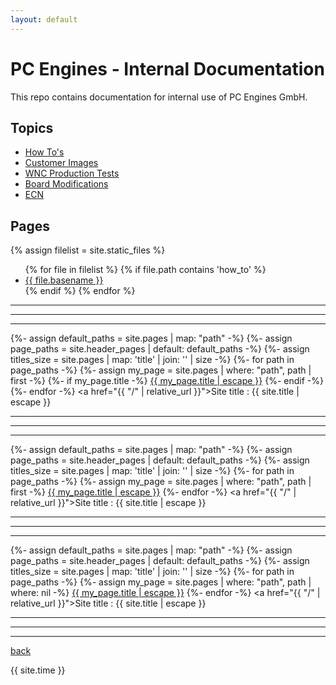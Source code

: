 ```yaml
---
layout: default
---
```

# PC Engines - Internal Documentation

This repo contains documentation for internal use of PC Engines GmbH.

## Topics

*   [How To's](./how_to/index.html)
*   [Customer Images](./customers/index.html)
*   [WNC Production Tests](./wnc/index.html)
*   [Board Modifications](./board_mods/index.html)
*   [ECN](./ecn/index.html)

## Pages

{% assign filelist = site.static_files  %}
<ul>
  {% for file in filelist %}
  {% if file.path contains 'how_to' %}
    <li><a href="{{ site.baseurl }}/how_to/{{ file.basename | append: '.html' }}">{{ file.basename }}</a></li>
  {% endif %}
  {% endfor %}
</ul>

<hr>
<hr>
<hr>

{%- assign default_paths = site.pages | map: "path" -%}
{%- assign page_paths = site.header_pages | default: default_paths -%}
{%- assign titles_size = site.pages | map: 'title' | join: '' | size -%}
{%- for path in page_paths -%}
  {%- assign my_page = site.pages | where: "path", path | first -%}
  {%- if my_page.title -%}
  <a class="page-link" href="{{ my_page.url | relative_url }}">{{ my_page.title | escape }}</a>
  {%- endif -%}
{%- endfor -%}
<a href="{{ "/" | relative_url }}">Site title : {{ site.title | escape }}</a>

<hr>
<hr>
<hr>

{%- assign default_paths = site.pages | map: "path" -%}
{%- assign page_paths = site.header_pages | default: default_paths -%}
{%- assign titles_size = site.pages | map: 'title' | join: '' | size -%}
{%- for path in page_paths -%}
  {%- assign my_page = site.pages | where: "path", path | first -%}
  <a class="page-link" href="{{ my_page.url | relative_url }}">{{ my_page.title | escape }}</a>
{%- endfor -%}
<a href="{{ "/" | relative_url }}">Site title : {{ site.title | escape }}</a>

<hr>
<hr>
<hr>

{%- assign default_paths = site.pages | map: "path" -%}
{%- assign page_paths = site.header_pages | default: default_paths -%}
{%- assign titles_size = site.pages | map: 'title' | join: '' | size -%}
{%- for path in page_paths -%}
  {%- assign my_page = site.pages | where: "path", path | where: nil -%}
  <a class="page-link" href="{{ my_page.url | relative_url }}">{{ my_page.title | escape }}</a>
{%- endfor -%}
<a href="{{ "/" | relative_url }}">Site title : {{ site.title | escape }}</a>

<hr>
<hr>
<hr>


[back](../)


{{ site.time }}